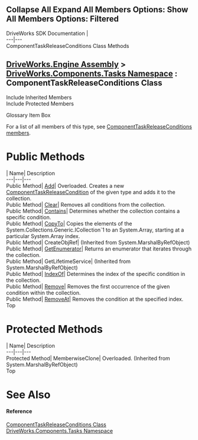 Collapse All Expand All Members Options: Show All  Members Options: Filtered   
---  
DriveWorks SDK Documentation  |   
---|---  
ComponentTaskReleaseConditions Class Methods   
  
[DriveWorks.Engine Assembly](topic2156.md) > [DriveWorks.Components.Tasks Namespace](topic6391.md) : ComponentTaskReleaseConditions Class  
---  
  
Include Inherited Members    
Include Protected Members    


Glossary Item Box

For a list of all members of this type, see [ComponentTaskReleaseConditions members](topic6683.md).

# Public Methods

| Name| Description  
---|---|---  
Public Method| [Add](topic6688.md)| Overloaded. Creates a new [ComponentTaskReleaseCondition](topic6647.md) of the given type and adds it to the collection.   
Public Method| [Clear](topic6691.md)| Removes all conditions from the collection.   
Public Method| [Contains](topic6692.md)| Determines whether the collection contains a specific condition.   
Public Method| [CopyTo](topic6693.md)| Copies the elements of the System.Collections.Generic.ICollection`1 to an System.Array, starting at a particular System.Array index.   
Public Method| CreateObjRef|  (Inherited from System.MarshalByRefObject)  
Public Method| [GetEnumerator](topic6694.md)| Returns an enumerator that iterates through the collection.   
Public Method| GetLifetimeService|  (Inherited from System.MarshalByRefObject)  
Public Method| [IndexOf](topic6695.md)| Determines the index of the specific condition in the collection.   
Public Method| [Remove](topic6696.md)| Removes the first occurrence of the given condition within the collection.   
Public Method| [RemoveAt](topic6697.md)| Removes the condition at the specified index.   
Top

# Protected Methods

| Name| Description  
---|---|---  
Protected Method| MemberwiseClone| Overloaded. (Inherited from System.MarshalByRefObject)  
Top

# See Also

#### Reference

[ComponentTaskReleaseConditions Class](topic6682.md)   
[DriveWorks.Components.Tasks Namespace](topic6391.md)


